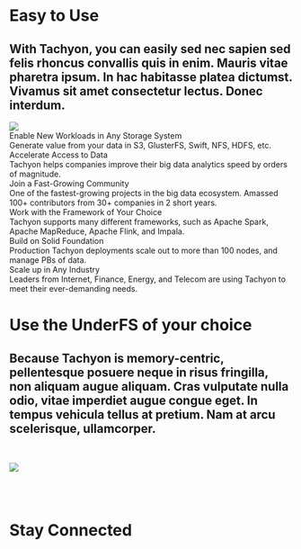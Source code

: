 # Easy to Use

## With Tachyon, you can easily sed nec sapien sed felis rhoncus convallis quis in enim. Mauris vitae pharetra ipsum. In hac habitasse platea dictumst. Vivamus sit amet consectetur lectus. Donec interdum.

<div id="features">
    <div class="row">
        <div class="floatWrap">
            <div class="box">
                <div class="card">
                    <div class="circle">
                        <img src="http://www.tachyonnexus.com/tnx-images/icon-data.svg" />
                    </div>
                    <div class="content">
                        <div class="title">
                            Enable New Workloads in Any Storage System
                        </div>
                        <div class="desc">
                            Generate value from your data in S3, GlusterFS, Swift, NFS, HDFS, etc.
                        </div>
                    </div>
                </div>
            </div>
            <div class="box">
                <div class="card">
                    <div class="circle">
                        <img src="http://www.tachyonnexus.com/tnx-images/icon-speedometer.svg" alt="">
                    </div>
                    <div class="content">
                        <div class="title">
                            Accelerate Access to Data
                        </div>
                        <div class="desc">
                            Tachyon helps companies improve their big data analytics speed by orders of magnitude.
                        </div>
                    </div>
                </div>
            </div>
            <div class="box">
                <div class="card">
                    <div class="circle">
                        <img src="http://www.tachyonnexus.com/tnx-images/icon-community.svg" alt="">
                    </div>
                    <div class="content">
                        <div class="title">
                            Join a Fast-Growing Community
                        </div>
                        <div class="desc">
                            One of the fastest-growing projects in the big data ecosystem. Amassed 100+ contributors from 30+ companies in 2 short years.
                        </div>
                    </div>
                </div>
            </div>
        </div>
    </div>
    <div class="row">
        <div class="floatWrap">
            <div class="box">
                <div class="card">
                    <div class="circle">
                        <img src="http://www.tachyonnexus.com/tnx-images/icon-tools.svg" alt="">
                    </div>
                    <div class="content">
                        <div class="title">
                            Work with the Framework of Your Choice
                        </div>
                        <div class="desc">
                            Tachyon supports many different frameworks, such as Apache Spark, Apache MapReduce, Apache Flink, and Impala.
                        </div>
                    </div>
                </div>
            </div>
            <div class="box">
                <div class="card">
                    <div class="circle">
                        <img src="http://www.tachyonnexus.com/tnx-images/icon-lockbox.svg" alt="">
                    </div>
                    <div class="content">
                        <div class="title">
                            Build on Solid Foundation
                        </div>
                        <div class="desc">
                            Production Tachyon deployments scale out to more than 100 nodes, and manage PBs of data.
                        </div>
                    </div>
                </div>
            </div>
            <div class="box">
                <div class="card">
                    <div class="circle"><img src="http://www.tachyonnexus.com/tnx-images/icon-windmills.svg" alt=""></div>
                    <div class="content">
                        <div class="title">Scale up in Any Industry</div>
                        <div class="desc">
                            Leaders from Internet, Finance, Energy, and Telecom are using Tachyon to meet their ever-demanding needs.
                        </div>
                    </div>
                </div>
            </div>
        </div>
    </div>
</div>

# Use the UnderFS of your choice

## Because Tachyon is memory-centric, pellentesque posuere neque in risus fringilla, non aliquam augue aliquam. Cras vulputate nulla odio, vitae imperdiet augue congue eget. In tempus vehicula tellus at pretium. Nam at arcu scelerisque, ullamcorper.

<br />

![](../img/stackgraph.png)

<br /><br />

# Stay Connected
